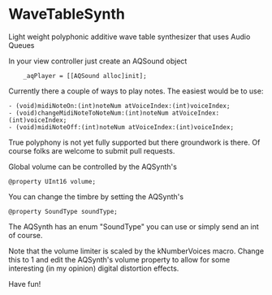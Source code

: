 WaveTableSynth
==============

Light weight polyphonic additive wave table synthesizer that uses Audio Queues  

In your view controller just create an AQSound object

        _aqPlayer = [[AQSound alloc]init];

Currently there a couple of ways to play notes. The easiest would be to use:

    - (void)midiNoteOn:(int)noteNum atVoiceIndex:(int)voiceIndex;
    - (void)changeMidiNoteToNoteNum:(int)noteNum atVoiceIndex:(int)voiceIndex;
    - (void)midiNoteOff:(int)noteNum atVoiceIndex:(int)voiceIndex;

True polyphony is not yet fully supported but there groundwork is there. Of course folks
are welcome to submit pull requests.

Global volume can be controlled by the AQSynth's 

    @property UInt16 volume;

You can change the timbre by setting the AQSynth's

    @property SoundType soundType;

The AQSynth has an enum "SoundType" you can use or simply send an int of course.


Note that the volume limiter is scaled by the kNumberVoices macro.
Change this to 1 and edit the AQSynth's volume property to allow for 
some interesting (in my opinion) digital distortion effects.

Have fun!